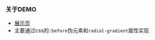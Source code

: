 ### 关于DEMO
- [展示页](http://himmas.github.io/Himmas_demo/special-effects/discount/discount.html)
- 主要通过css的`:before`伪元素和`radial-gradient`属性实现

